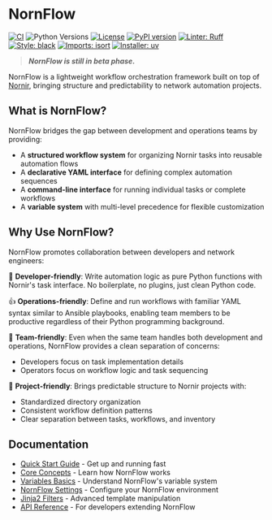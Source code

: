 # NornFlow

[![CI](https://github.com/theandrelima/nornflow/actions/workflows/ci.yml/badge.svg)](https://github.com/theandrelima/nornflow/actions/workflows/ci.yml)
![Python Versions](https://img.shields.io/badge/python-3.10%20%7C%203.11%20%7C%203.12-blue)
[![License](https://img.shields.io/badge/License-GPL%203.0-blue.svg)](https://opensource.org/licenses/GPL-3.0)
[![PyPI version](https://badge.fury.io/py/nornflow.svg)](https://badge.fury.io/py/nornflow)
[![Linter: Ruff](https://img.shields.io/endpoint?url=https://raw.githubusercontent.com/astral-sh/ruff/main/assets/badge/v2.json)](https://github.com/astral-sh/ruff)
[![Style: black](https://img.shields.io/badge/code%20style-black-000000.svg)](https://github.com/psf/black)
[![Imports: isort](https://img.shields.io/badge/%20imports-isort-%231674b1?style=flat&labelColor=ef8336)](https://pycqa.github.io/isort/)
[![Installer: uv](https://img.shields.io/badge/installer-uv-blue)](https://github.com/astral-sh/uv)


> ***NornFlow is still in beta phase.***

NornFlow is a lightweight workflow orchestration framework built on top of [Nornir](https://github.com/nornir-automation/nornir), bringing structure and predictability to network automation projects.

## What is NornFlow?

NornFlow bridges the gap between development and operations teams by providing:

- A **structured workflow system** for organizing Nornir tasks into reusable automation flows
- A **declarative YAML interface** for defining complex automation sequences
- A **command-line interface** for running individual tasks or complete workflows
- A **variable system** with multi-level precedence for flexible customization

## Why Use NornFlow?

NornFlow promotes collaboration between developers and network engineers:

💪 **Developer-friendly**: Write automation logic as pure Python functions with Nornir's task interface. No boilerplate, no plugins, just clean Python code.

👍 **Operations-friendly**: Define and run workflows with familiar YAML syntax similar to Ansible playbooks, enabling team members to be productive regardless of their Python programming background.

🔧 **Team-friendly**: Even when the same team handles both development and operations, NornFlow provides a clean separation of concerns:
- Developers focus on task implementation details
- Operators focus on workflow logic and task sequencing

🧩 **Project-friendly**: Brings predictable structure to Nornir projects with:
- Standardized directory organization
- Consistent workflow definition patterns
- Clear separation between tasks, workflows, and inventory


## Documentation

- [Quick Start Guide](https://github.com/theandrelima/nornflow/blob/main/docs/quick_start.md) - Get up and running fast
- [Core Concepts](https://github.com/theandrelima/nornflow/blob/main/docs/core_concepts.md) - Learn how NornFlow works
- [Variables Basics](https://github.com/theandrelima/nornflow/blob/main/docs/variables_basics.md) - Understand NornFlow's variable system
- [NornFlow Settings](https://github.com/theandrelima/nornflow/blob/main/docs/nornflow_settings.md) - Configure your NornFlow environment
- [Jinja2 Filters](https://github.com/theandrelima/nornflow/blob/main/docs/jinja2_filters.md) - Advanced template manipulation
- [API Reference](https://github.com/theandrelima/nornflow/blob/main/docs/api_reference.md) - For developers extending NornFlow
